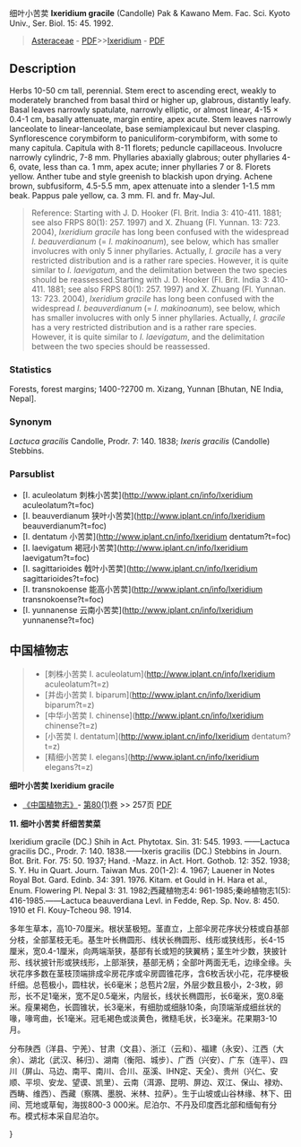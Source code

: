 细叶小苦荬 **Ixeridium gracile** (Candolle) Pak & Kawano Mem. Fac. Sci. Kyoto Univ., Ser. Biol. 15: 45. 1992.

> [Asteraceae](http://www.iplant.cn/info/Asteraceae?t=foc) - [PDF](http://www.iplant.cn/foc/pdf/Asteraceae.pdf)>>[Ixeridium](http://www.iplant.cn/info/Ixeridium?t=foc) - [PDF](http://www.iplant.cn/foc/pdf/Ixeridium.pdf)

## Description

Herbs 10-50 cm tall, perennial. Stem erect to ascending erect, weakly to moderately branched from basal third or higher up, glabrous, distantly leafy. Basal leaves narrowly spatulate, narrowly elliptic, or almost linear, 4-15 × 0.4-1 cm, basally attenuate, margin entire, apex acute. Stem leaves narrowly lanceolate to linear-lanceolate, base semiamplexicaul but never clasping. Synflorescence corymbiform to paniculiform-corymbiform, with some to many capitula. Capitula with 8-11 florets; peduncle capillaceous. Involucre narrowly cylindric, 7-8 mm. Phyllaries abaxially glabrous; outer phyllaries 4-6, ovate, less than ca. 1 mm, apex acute; inner phyllaries 7 or 8. Florets yellow. Anther tube and style greenish to blackish upon drying. Achene brown, subfusiform, 4.5-5.5 mm, apex attenuate into a slender 1-1.5 mm beak. Pappus pale yellow, ca. 3 mm. Fl. and fr. May-Jul.


> Reference: 
> Starting with J. D. Hooker (Fl. Brit. India 3: 410-411. 1881; see also FRPS 80(1): 257. 1997) and X. Zhuang (Fl. Yunnan. 13: 723. 2004), *Ixeridium gracile* has long been confused with the widespread *I. beauverdianum* (= *I. makinoanum*), see below, which has smaller involucres with only 5 inner phyllaries. Actually, *I. gracile* has a very restricted distribution and is a rather rare species. However, it is quite similar to *I. laevigatum*, and the delimitation between the two species should be reassessed.Starting with J. D. Hooker (Fl. Brit. India 3: 410-411. 1881; see also FRPS 80(1): 257. 1997) and X. Zhuang (Fl. Yunnan. 13: 723. 2004), *Ixeridium gracile* has long been confused with the widespread *I. beauverdianum* (= *I. makinoanum*), see below, which has smaller involucres with only 5 inner phyllaries. Actually, *I. gracile* has a very restricted distribution and is a rather rare species. However, it is quite similar to *I. laevigatum*, and the delimitation between the two species should be reassessed.

### Statistics
Forests, forest margins; 1400-?2700 m. Xizang, Yunnan [Bhutan, NE India, Nepal].

### Synonym
*Lactuca gracilis* Candolle, Prodr. 7: 140. 1838; *Ixeris gracilis* (Candolle) Stebbins.



### Parsublist

* [I.  aculeolatum  刺株小苦荬](http://www.iplant.cn/info/Ixeridium aculeolatum?t=foc)
* [I.  beauverdianum  狭叶小苦荬](http://www.iplant.cn/info/Ixeridium beauverdianum?t=foc)
* [I.  dentatum  小苦荬](http://www.iplant.cn/info/Ixeridium dentatum?t=foc)
* [I.  laevigatum  褐冠小苦荬](http://www.iplant.cn/info/Ixeridium laevigatum?t=foc)
* [I.  sagittarioides  戟叶小苦荬](http://www.iplant.cn/info/Ixeridium sagittarioides?t=foc)
* [I.  transnokoense  能高小苦荬](http://www.iplant.cn/info/Ixeridium transnokoense?t=foc)
* [I.  yunnanense  云南小苦荬](http://www.iplant.cn/info/Ixeridium yunnanense?t=foc)


## 中国植物志

> * [刺株小苦荬  I.  aculeolatum](http://www.iplant.cn/info/Ixeridium aculeolatum?t=z)
> * [并齿小苦荬  I.  biparum](http://www.iplant.cn/info/Ixeridium biparum?t=z)
> * [中华小苦荬  I.  chinense](http://www.iplant.cn/info/Ixeridium chinense?t=z)
> * [小苦荬  I.  dentatum](http://www.iplant.cn/info/Ixeridium dentatum?t=z)
> * [精细小苦荬  I.  elegans](http://www.iplant.cn/info/Ixeridium elegans?t=z)


**细叶小苦荬 Ixeridium gracile**

* [《中国植物志》](http://www.iplant.cn/frps)- [第80(1)卷](http://www.iplant.cn/frps/vol/80(1)) >> 257页 [PDF](http://www.iplant.cn/frps/pdf/80(1)/257.PDF)


**11. 细叶小苦荬 纤细苦荬菜**

Ixeridium gracile (DC.) Shih in Act. Phytotax. Sin. 31: 545. 1993. ——Lactuca gracilis DC., Prodr. 7: 140. 1838.——Ixeris gracilis (DC.) Stebbins in Journ. Bot. Brit. For. 75: 50. 1937; Hand. -Mazz. in Act. Hort. Gothob. 12: 352. 1938; S. Y. Hu in Quart. Journ. Taiwan Mus. 20(1-2): 4. 1967; Lauener in Notes Royal Bot. Gard. Edinb. 34: 391. 1976. Kitam. et Gould in H. Hara et al., Enum. Flowering Pl. Nepal 3: 31. 1982;西藏植物志4: 961-1985;秦岭植物志1(5): 416-1985.——Lactuca beauverdiana Levl. in Fedde, Rep. Sp. Nov. 8: 450. 1910 et Fl. Kouy-Tcheou 98. 1914.

多年生草本，高10-70厘米。根状茎极短。茎直立，上部伞房花序状分枝或自基部分枝，全部茎枝无毛。基生叶长椭圆形、线状长椭圆形、线形或狭线形，长4-15厘米，宽0.4-1厘米，向两端渐狭，基部有长或短的狭翼柄；茎生叶少数，狭披针形、线状披针形或狭线形，上部渐狭，基部无柄；全部叶两面无毛，边缘全缘。头状花序多数在茎枝顶端排成伞房花序或伞房圆锥花序，含6枚舌状小花，花序梗极纤细。总苞极小，圆柱状，长6毫米；总苞片2层，外层少数且极小，2-3枚，卵形，长不足1毫米，宽不足0.5毫米，内层长，线状长椭圆形，长6毫米，宽0.8毫米。瘦果褐色，长圆锥状，长3毫米，有细肋或细脉10条，向顶端渐成细丝状的喙，喙弯曲，长1毫米。冠毛褐色或淡黄色，微糙毛状，长3毫米。花果期3-10月。

分布陕西（洋县、宁羌）、甘肃（文县）、浙江（云和）、福建（永安）、江西（大余）、湖北（武汉、秭归）、湖南（衡阳、城步）、广西（兴安）、广东（连平）、四川（屏山、马边、南平、南川、合川、巫溪、IHN定、天全）、贵州（兴仁、安顺、平坝、安龙、望谟、凯里）、云南（洱源、昆明、屏边、双江、保山、禄劝、西畴、维西）、西藏（察隅、墨脱、米林、拉萨）。生于山坡或山谷林缘、林下、田间、荒地或草甸，海拔800-3 000米。尼泊尔、不丹及印度西北部和缅甸有分布。模式标本采自尼泊尔。



}